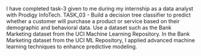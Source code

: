 I have completed task-3 given to me during my internship as a data analyst with Prodigy InfoTech.
TASK_03 - Build a decision tree classifier to predict whether a customer will purchase a product or service based on their demographic and behavioral data. Use a dataset such as the Bank Marketing dataset from the UCI Machine Learning Repository.
In the Bank Marketing dataset from the UCI ML Repository, I applied advanced machine learning techniques to enhance predictive modeling. 
